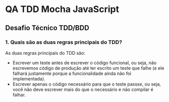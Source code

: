 # QA TDD Mocha JavaScript

## Desafio Técnico TDD/BDD

### 1. Quais são as duas regras principais do TDD?

As duas regras principais do TDD são:
- Escrever um teste antes de escrever o código funcional, ou seja, não escrevemos código de produção até ter escrito um teste que falhe (e ele falhará justamente porque a funcionalidade ainda não foi implementada).
- Escrever apenas o código necessário para que o teste passse, ou seja, você não deve escrever mais do que o necessário e não compilar é falhar.

